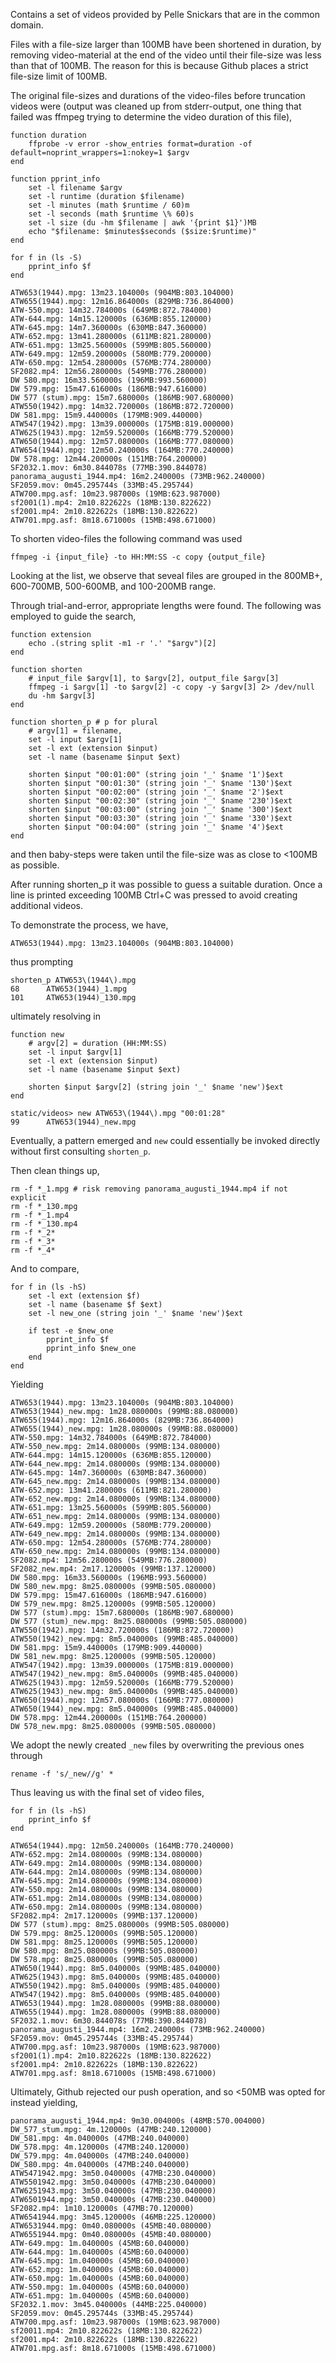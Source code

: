 Contains a set of videos provided by Pelle Snickars that are in the common domain.

Files with a file-size larger than 100MB have been shortened in duration, by
removing video-material at the end of the video until their file-size was less
than that of 100MB. The reason for this is because Github places a strict
file-size limit of 100MB.

The original file-sizes and durations of the video-files before truncation
videos were (output was cleaned up from stderr-output, one thing that failed
was ffmpeg trying to determine the video duration of this file),

    function duration
        ffprobe -v error -show_entries format=duration -of default=noprint_wrappers=1:nokey=1 $argv
    end

    function pprint_info
        set -l filename $argv
        set -l runtime (duration $filename)
        set -l minutes (math $runtime / 60)m
        set -l seconds (math $runtime \% 60)s
        set -l size (du -hm $filename | awk '{print $1}')MB
        echo "$filename: $minutes$seconds ($size:$runtime)"
    end

    for f in (ls -S)
        pprint_info $f
    end
               
    ATW653(1944).mpg: 13m23.104000s (904MB:803.104000)
    ATW655(1944).mpg: 12m16.864000s (829MB:736.864000)
    ATW-550.mpg: 14m32.784000s (649MB:872.784000)
    ATW-644.mpg: 14m15.120000s (636MB:855.120000)
    ATW-645.mpg: 14m7.360000s (630MB:847.360000)
    ATW-652.mpg: 13m41.280000s (611MB:821.280000)
    ATW-651.mpg: 13m25.560000s (599MB:805.560000)
    ATW-649.mpg: 12m59.200000s (580MB:779.200000)
    ATW-650.mpg: 12m54.280000s (576MB:774.280000)
    SF2082.mp4: 12m56.280000s (549MB:776.280000)
    DW 580.mpg: 16m33.560000s (196MB:993.560000)
    DW 579.mpg: 15m47.616000s (186MB:947.616000)
    DW 577 (stum).mpg: 15m7.680000s (186MB:907.680000)
    ATW550(1942).mpg: 14m32.720000s (186MB:872.720000)
    DW 581.mpg: 15m9.440000s (179MB:909.440000)
    ATW547(1942).mpg: 13m39.000000s (175MB:819.000000)
    ATW625(1943).mpg: 12m59.520000s (166MB:779.520000)
    ATW650(1944).mpg: 12m57.080000s (166MB:777.080000)
    ATW654(1944).mpg: 12m50.240000s (164MB:770.240000)
    DW 578.mpg: 12m44.200000s (151MB:764.200000)
    SF2032.1.mov: 6m30.844078s (77MB:390.844078)
    panorama_augusti_1944.mp4: 16m2.240000s (73MB:962.240000)
    SF2059.mov: 0m45.295744s (33MB:45.295744)
    ATW700.mpg.asf: 10m23.987000s (19MB:623.987000)
    sf2001(1).mp4: 2m10.822622s (18MB:130.822622)
    sf2001.mp4: 2m10.822622s (18MB:130.822622)
    ATW701.mpg.asf: 8m18.671000s (15MB:498.671000)

To shorten video-files the following command was used

    ffmpeg -i {input_file} -to HH:MM:SS -c copy {output_file}

Looking at the list, we observe that seveal files are grouped
in the 800MB+, 600-700MB, 500-600MB, and 100-200MB range. 

Through trial-and-error, appropriate lengths were found. The
following was employed to guide the search, 

    function extension
        echo .(string split -m1 -r '.' "$argv")[2]
    end

    function shorten
        # input_file $argv[1], to $argv[2], output_file $argv[3]
        ffmpeg -i $argv[1] -to $argv[2] -c copy -y $argv[3] 2> /dev/null
        du -hm $argv[3]
    end

    function shorten_p # p for plural
        # argv[1] = filename, 
        set -l input $argv[1]
        set -l ext (extension $input)
        set -l name (basename $input $ext)

        shorten $input "00:01:00" (string join '_' $name '1')$ext
        shorten $input "00:01:30" (string join '_' $name '130')$ext
        shorten $input "00:02:00" (string join '_' $name '2')$ext
        shorten $input "00:02:30" (string join '_' $name '230')$ext
        shorten $input "00:03:00" (string join '_' $name '300')$ext
        shorten $input "00:03:30" (string join '_' $name '330')$ext
        shorten $input "00:04:00" (string join '_' $name '4')$ext
    end

and then baby-steps were taken until the file-size was as close 
to <100MB as possible. 

After running shorten_p it was possible to guess a suitable duration.
Once a line is printed exceeding 100MB Ctrl+C was pressed to avoid
creating additional videos.

To demonstrate the process, we have,

    ATW653(1944).mpg: 13m23.104000s (904MB:803.104000)
    
thus prompting

    shorten_p ATW653\(1944\).mpg 
    68      ATW653(1944)_1.mpg
    101     ATW653(1944)_130.mpg

ultimately resolving in

    function new
        # argv[2] = duration (HH:MM:SS)
        set -l input $argv[1]
        set -l ext (extension $input)
        set -l name (basename $input $ext)

        shorten $input $argv[2] (string join '_' $name 'new')$ext
    end

    static/videos> new ATW653\(1944\).mpg "00:01:28"
    99      ATW653(1944)_new.mpg

Eventually, a pattern emerged and `new` could essentially be invoked
directly without first consulting `shorten_p`.

Then clean things up,

    rm -f *_1.mpg # risk removing panorama_augusti_1944.mp4 if not explicit
    rm -f *_130.mpg 
    rm -f *_1.mp4
    rm -f *_130.mp4
    rm -f *_2*
    rm -f *_3*
    rm -f *_4*

And to compare,

    for f in (ls -hS)
        set -l ext (extension $f)
        set -l name (basename $f $ext)
        set -l new_one (string join '_' $name 'new')$ext

        if test -e $new_one
            pprint_info $f
            pprint_info $new_one
        end
    end

Yielding

    ATW653(1944).mpg: 13m23.104000s (904MB:803.104000)
    ATW653(1944)_new.mpg: 1m28.080000s (99MB:88.080000)
    ATW655(1944).mpg: 12m16.864000s (829MB:736.864000)
    ATW655(1944)_new.mpg: 1m28.080000s (99MB:88.080000)
    ATW-550.mpg: 14m32.784000s (649MB:872.784000)
    ATW-550_new.mpg: 2m14.080000s (99MB:134.080000)
    ATW-644.mpg: 14m15.120000s (636MB:855.120000)
    ATW-644_new.mpg: 2m14.080000s (99MB:134.080000)
    ATW-645.mpg: 14m7.360000s (630MB:847.360000)
    ATW-645_new.mpg: 2m14.080000s (99MB:134.080000)
    ATW-652.mpg: 13m41.280000s (611MB:821.280000)
    ATW-652_new.mpg: 2m14.080000s (99MB:134.080000)
    ATW-651.mpg: 13m25.560000s (599MB:805.560000)
    ATW-651_new.mpg: 2m14.080000s (99MB:134.080000)
    ATW-649.mpg: 12m59.200000s (580MB:779.200000)
    ATW-649_new.mpg: 2m14.080000s (99MB:134.080000)
    ATW-650.mpg: 12m54.280000s (576MB:774.280000)
    ATW-650_new.mpg: 2m14.080000s (99MB:134.080000)
    SF2082.mp4: 12m56.280000s (549MB:776.280000)
    SF2082_new.mp4: 2m17.120000s (99MB:137.120000)
    DW 580.mpg: 16m33.560000s (196MB:993.560000)
    DW 580_new.mpg: 8m25.080000s (99MB:505.080000)
    DW 579.mpg: 15m47.616000s (186MB:947.616000)
    DW 579_new.mpg: 8m25.120000s (99MB:505.120000)
    DW 577 (stum).mpg: 15m7.680000s (186MB:907.680000)
    DW 577 (stum)_new.mpg: 8m25.080000s (99MB:505.080000)
    ATW550(1942).mpg: 14m32.720000s (186MB:872.720000)
    ATW550(1942)_new.mpg: 8m5.040000s (99MB:485.040000)
    DW 581.mpg: 15m9.440000s (179MB:909.440000)
    DW 581_new.mpg: 8m25.120000s (99MB:505.120000)
    ATW547(1942).mpg: 13m39.000000s (175MB:819.000000)
    ATW547(1942)_new.mpg: 8m5.040000s (99MB:485.040000)
    ATW625(1943).mpg: 12m59.520000s (166MB:779.520000)
    ATW625(1943)_new.mpg: 8m5.040000s (99MB:485.040000)
    ATW650(1944).mpg: 12m57.080000s (166MB:777.080000)
    ATW650(1944)_new.mpg: 8m5.040000s (99MB:485.040000)
    DW 578.mpg: 12m44.200000s (151MB:764.200000)
    DW 578_new.mpg: 8m25.080000s (99MB:505.080000)

We adopt the newly created `_new` files by overwriting the previous ones through

    rename -f 's/_new//g' *

Thus leaving us with the final set of video files,

    for f in (ls -hS)
        pprint_info $f
    end

    ATW654(1944).mpg: 12m50.240000s (164MB:770.240000)
    ATW-652.mpg: 2m14.080000s (99MB:134.080000)
    ATW-649.mpg: 2m14.080000s (99MB:134.080000)
    ATW-644.mpg: 2m14.080000s (99MB:134.080000)
    ATW-645.mpg: 2m14.080000s (99MB:134.080000)
    ATW-550.mpg: 2m14.080000s (99MB:134.080000)
    ATW-651.mpg: 2m14.080000s (99MB:134.080000)
    ATW-650.mpg: 2m14.080000s (99MB:134.080000)
    SF2082.mp4: 2m17.120000s (99MB:137.120000)
    DW 577 (stum).mpg: 8m25.080000s (99MB:505.080000)
    DW 579.mpg: 8m25.120000s (99MB:505.120000)
    DW 581.mpg: 8m25.120000s (99MB:505.120000)
    DW 580.mpg: 8m25.080000s (99MB:505.080000)
    DW 578.mpg: 8m25.080000s (99MB:505.080000)
    ATW650(1944).mpg: 8m5.040000s (99MB:485.040000)
    ATW625(1943).mpg: 8m5.040000s (99MB:485.040000)
    ATW550(1942).mpg: 8m5.040000s (99MB:485.040000)
    ATW547(1942).mpg: 8m5.040000s (99MB:485.040000)
    ATW653(1944).mpg: 1m28.080000s (99MB:88.080000)
    ATW655(1944).mpg: 1m28.080000s (99MB:88.080000)
    SF2032.1.mov: 6m30.844078s (77MB:390.844078)
    panorama_augusti_1944.mp4: 16m2.240000s (73MB:962.240000)
    SF2059.mov: 0m45.295744s (33MB:45.295744)
    ATW700.mpg.asf: 10m23.987000s (19MB:623.987000)
    sf2001(1).mp4: 2m10.822622s (18MB:130.822622)
    sf2001.mp4: 2m10.822622s (18MB:130.822622)
    ATW701.mpg.asf: 8m18.671000s (15MB:498.671000)

Ultimately, Github rejected our push operation, and so <50MB was opted for instead
yielding,

    panorama_augusti_1944.mp4: 9m30.004000s (48MB:570.004000)
    DW_577_stum.mpg: 4m.120000s (47MB:240.120000)
    DW_581.mpg: 4m.040000s (47MB:240.040000)
    DW_578.mpg: 4m.120000s (47MB:240.120000)
    DW_579.mpg: 4m.040000s (47MB:240.040000)
    DW_580.mpg: 4m.040000s (47MB:240.040000)
    ATW5471942.mpg: 3m50.040000s (47MB:230.040000)
    ATW5501942.mpg: 3m50.040000s (47MB:230.040000)
    ATW6251943.mpg: 3m50.040000s (47MB:230.040000)
    ATW6501944.mpg: 3m50.040000s (47MB:230.040000)
    SF2082.mp4: 1m10.120000s (47MB:70.120000)
    ATW6541944.mpg: 3m45.120000s (46MB:225.120000)
    ATW6531944.mpg: 0m40.080000s (45MB:40.080000)
    ATW6551944.mpg: 0m40.080000s (45MB:40.080000)
    ATW-649.mpg: 1m.040000s (45MB:60.040000)
    ATW-644.mpg: 1m.040000s (45MB:60.040000)
    ATW-645.mpg: 1m.040000s (45MB:60.040000)
    ATW-652.mpg: 1m.040000s (45MB:60.040000)
    ATW-650.mpg: 1m.040000s (45MB:60.040000)
    ATW-550.mpg: 1m.040000s (45MB:60.040000)
    ATW-651.mpg: 1m.040000s (45MB:60.040000)
    SF2032.1.mov: 3m45.040000s (44MB:225.040000)
    SF2059.mov: 0m45.295744s (33MB:45.295744)
    ATW700.mpg.asf: 10m23.987000s (19MB:623.987000)
    sf20011.mp4: 2m10.822622s (18MB:130.822622)
    sf2001.mp4: 2m10.822622s (18MB:130.822622)
    ATW701.mpg.asf: 8m18.671000s (15MB:498.671000)
